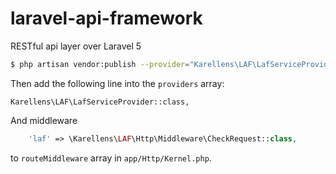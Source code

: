 # laravel-api-framework
RESTful api layer over Laravel 5

```bash
$ php artisan vendor:publish --provider="Karellens\LAF\LafServiceProvider"
```

Then add the following line into the `providers` array:

    Karellens\LAF\LafServiceProvider::class,


And middleware
```php
    'laf' => \Karellens\LAF\Http\Middleware\CheckRequest::class,
```
to `routeMiddleware` array in `app/Http/Kernel.php`.